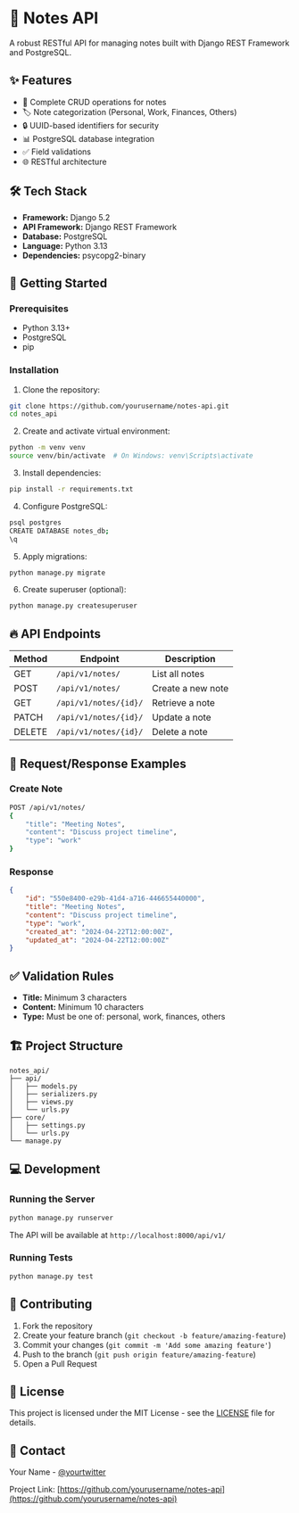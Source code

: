 # 📝 Notes API

A robust RESTful API for managing notes built with Django REST Framework and PostgreSQL.

## ✨ Features

- 🎯 Complete CRUD operations for notes
- 🏷️ Note categorization (Personal, Work, Finances, Others)
- 🔒 UUID-based identifiers for security
- 📊 PostgreSQL database integration
- ✅ Field validations
- 🌐 RESTful architecture

## 🛠️ Tech Stack

- **Framework:** Django 5.2
- **API Framework:** Django REST Framework
- **Database:** PostgreSQL
- **Language:** Python 3.13
- **Dependencies:** psycopg2-binary

## 🚀 Getting Started

### Prerequisites

- Python 3.13+
- PostgreSQL
- pip

### Installation

1. Clone the repository:
```bash
git clone https://github.com/yourusername/notes-api.git
cd notes_api
```

2. Create and activate virtual environment:
```bash
python -m venv venv
source venv/bin/activate  # On Windows: venv\Scripts\activate
```

3. Install dependencies:
```bash
pip install -r requirements.txt
```

4. Configure PostgreSQL:
```bash
psql postgres
CREATE DATABASE notes_db;
\q
```

5. Apply migrations:
```bash
python manage.py migrate
```

6. Create superuser (optional):
```bash
python manage.py createsuperuser
```

## 🔥 API Endpoints

| Method | Endpoint | Description |
|--------|----------|-------------|
| GET | `/api/v1/notes/` | List all notes |
| POST | `/api/v1/notes/` | Create a new note |
| GET | `/api/v1/notes/{id}/` | Retrieve a note |
| PATCH | `/api/v1/notes/{id}/` | Update a note |
| DELETE | `/api/v1/notes/{id}/` | Delete a note |

## 📝 Request/Response Examples

### Create Note
```bash
POST /api/v1/notes/
{
    "title": "Meeting Notes",
    "content": "Discuss project timeline",
    "type": "work"
}
```

### Response
```json
{
    "id": "550e8400-e29b-41d4-a716-446655440000",
    "title": "Meeting Notes",
    "content": "Discuss project timeline",
    "type": "work",
    "created_at": "2024-04-22T12:00:00Z",
    "updated_at": "2024-04-22T12:00:00Z"
}
```

## ✅ Validation Rules

- **Title:** Minimum 3 characters
- **Content:** Minimum 10 characters
- **Type:** Must be one of: personal, work, finances, others

## 🏗️ Project Structure

```
notes_api/
├── api/
│   ├── models.py
│   ├── serializers.py
│   ├── views.py
│   └── urls.py
├── core/
│   ├── settings.py
│   └── urls.py
└── manage.py
```

## 💻 Development

### Running the Server

```bash
python manage.py runserver
```
The API will be available at `http://localhost:8000/api/v1/`

### Running Tests

```bash
python manage.py test
```

## 🤝 Contributing

1. Fork the repository
2. Create your feature branch (`git checkout -b feature/amazing-feature`)
3. Commit your changes (`git commit -m 'Add some amazing feature'`)
4. Push to the branch (`git push origin feature/amazing-feature`)
5. Open a Pull Request

## 📄 License

This project is licensed under the MIT License - see the [LICENSE](LICENSE) file for details.

## 📧 Contact

Your Name - [@yourtwitter](https://twitter.com/yourtwitter)

Project Link: [https://github.com/yourusername/notes-api](https://github.com/yourusername/notes-api)
